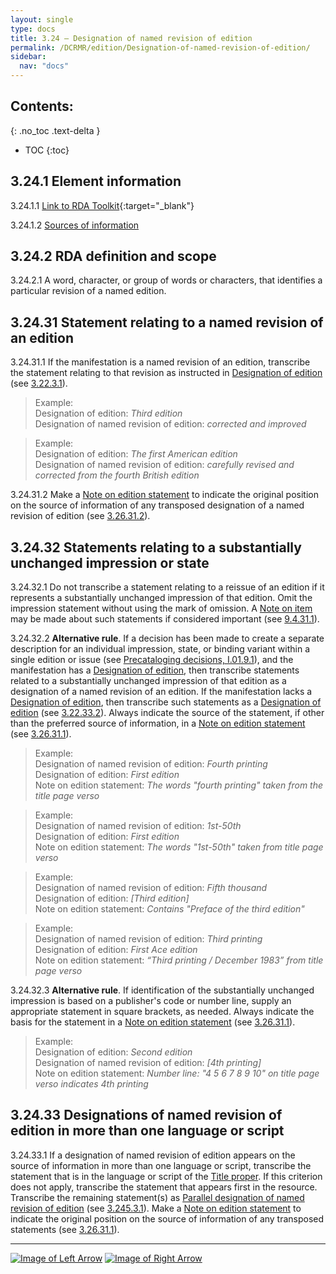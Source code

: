 ```yaml
---
layout: single
type: docs
title: 3.24 — Designation of named revision of edition
permalink: /DCRMR/edition/Designation-of-named-revision-of-edition/
sidebar:
  nav: "docs"
---
```


## Contents:
{: .no_toc .text-delta }

- TOC
{:toc}

## 3.24.1 Element information

<a name="3.24.1.1">3.24.1.1</a> [Link to RDA Toolkit](https://beta.rdatoolkit.org/Content/Index?externalId=en-US_ala-bff10bfe-3a8b-3895-a3f4-09a81b7678df){:target="_blank"}

<a name="3.24.1.2">3.24.1.2</a> [Sources of information](/DCRMR/edition/#3011-sources-of-information)

## 3.24.2 RDA definition and scope

<a name="3.24.2.1">3.24.2.1</a> A word, character, or group of words or characters, that identifies a particular revision of a named edition.

## 3.24.31 Statement relating to a named revision of an edition

<a name="3.24.31.1">3.24.31.1</a> If the manifestation is a named revision of an edition, transcribe the statement relating to that revision as instructed in [Designation of edition](/DCRMR/edition/Designation-of-edition/) (see [3.22.3.1](/DCRMR/edition/Designation-of-edition/#3.22.3.1)).

>Example:  
>Designation of edition: <CITE>Third edition</CITE>  
>Designation of named revision of edition: <CITE>corrected and improved</CITE>  

>Example:  
>Designation of edition: <CITE>The first American edition</CITE>  
>Designation of named revision of edition: <CITE>carefully revised and corrected from the fourth British edition</CITE>  

<a name="3.24.31.2">3.24.31.2</a> Make a [Note on edition statement](/DCRMR/edition/Note-on-edition-statement/) to indicate the original position on the source of information of any transposed designation of a named revision of edition (see [3.26.31.2](/DCRMR/edition/Note-on-edition-statement/#3.26.31.2)).

## 3.24.32 Statements relating to a substantially unchanged impression or state

<a name="3.24.32.1">3.24.32.1</a> Do not transcribe a statement relating to a reissue of an edition if it represents a substantially unchanged impression of that edition. Omit the impression statement without using the mark of omission. A [Note on item](/DCRMR/additional-notes/Note-on-item/) may be made about such statements if considered important (see [9.4.31.1](/DCRMR/additional-notes/Note-on-item/#9.4.31.1)).

<a name="3.24.32.2">3.24.32.2</a> **Alternative rule**. If a decision has been made to create a separate description for an individual impression, state, or binding variant within a single edition or issue (see [Precataloging decisions, I.01.9.1](/DCRMR/introduction/#I.01.9.1)), and the manifestation has a [Designation of edition](/DCRMR/edition/Designation-of-edition/), then transcribe statements related to a substantially unchanged impression of that edition as a designation of a named revision of an edition. If the manifestation lacks a [Designation of edition](/DCRMR/edition/Designation-of-edition/), then transcribe such statements as a [Designation of edition](/DCRMR/edition/Designation-of-edition/) (see [3.22.33.2](/DCRMR/edition/Designation-of-edition/#3.22.33.2)).  Always indicate the source of the statement, if other than the preferred source of information, in a [Note on edition statement](/DCRMR/edition/Note-on-edition-statement/) (see [3.26.31.1](/DCRMR/edition/Note-on-edition-statement/#3.26.31.1)).

>Example:   
>Designation of named revision of edition: <CITE> Fourth printing</CITE>  
>Designation of edition: <CITE> First edition</CITE>  
>Note on edition statement: <CITE> The words "fourth printing" taken from the title page verso</CITE>

>Example:   
>Designation of named revision of edition: <CITE> 1st-50th</CITE>  
>Designation of edition: <CITE> First edition</CITE>  
>Note on edition statement: <CITE> The words "1st-50th" taken from title page verso</CITE>

>Example:    
>Designation of named revision of edition: <CITE>Fifth thousand</CITE>  
>Designation of edition: <CITE> [Third edition]</CITE>  
>Note on edition statement: <CITE>Contains "Preface of the third edition"</CITE>

>Example:    
>Designation of named revision of edition: <CITE>Third printing</CITE>  
>Designation of edition: <CITE>First Ace edition</CITE>  
>Note on edition statement: <CITE>“Third printing / December 1983” from title page verso</CITE>

<a name="3.24.32.3">3.24.32.3</a> **Alternative rule**. If identification of the substantially unchanged impression is based on a publisher's code or number line, supply an appropriate statement in square brackets, as needed. Always indicate the basis for the statement in a [Note on edition statement](/DCRMR/edition/Note-on-edition-statement/) (see [3.26.31.1](/DCRMR/edition/Note-on-edition-statement/#3.26.31.1)).

>Example:   
>Designation of edition: <CITE>Second edition</CITE>  
>Designation of named revision of edition: <CITE>[4th printing]</CITE>  
>Note on edition statement: <CITE>Number line: "4 5 6 7 8 9 10" on title page verso indicates 4th printing</CITE>  

## 3.24.33 Designations of named revision of edition in more than one language or script

<a name="3.24.33.1">3.24.33.1</a> If a designation of named revision of edition appears on the source of information in more than one language or script, transcribe the statement that is in the language or script of the [Title proper](/DCRMR/title/Title-proper/). If this criterion does not apply, transcribe the statement that appears first in the resource.  Transcribe the remaining statement(s) as [Parallel designation of named revision of edition](/DCRMR/edition/Parallel-designation-of-named-revision-of-edition/) (see [3.245.3.1](/DCRMR/edition/Parallel-designation-of-named-revision-of-edition/#3.245.3.1)).  Make a [Note on edition statement](/DCRMR/edition/Note-on-edition-statement/) to indicate the original position on the source of information of any transposed statements (see [3.26.31.1](/DCRMR/edition/Note-on-edition-statement/#3.26.31.1)).

---

[![Image of Left Arrow](https://rbms-bsc.github.io/DCRMR/assets/pictures/navigation/Arrow_Left.png "3.235 — Parallel statement of responsibility relating to edition")](/DCRMR/edition/Parallel-statement-of-responsibility-relating-to-edition/) [![Image of Right Arrow](https://rbms-bsc.github.io/DCRMR/assets/pictures/navigation/Arrow_Right.png "3.245 — Parallel designation of named revision of edition")](/DCRMR/edition/Parallel-designation-of-named-revision-of-edition/)